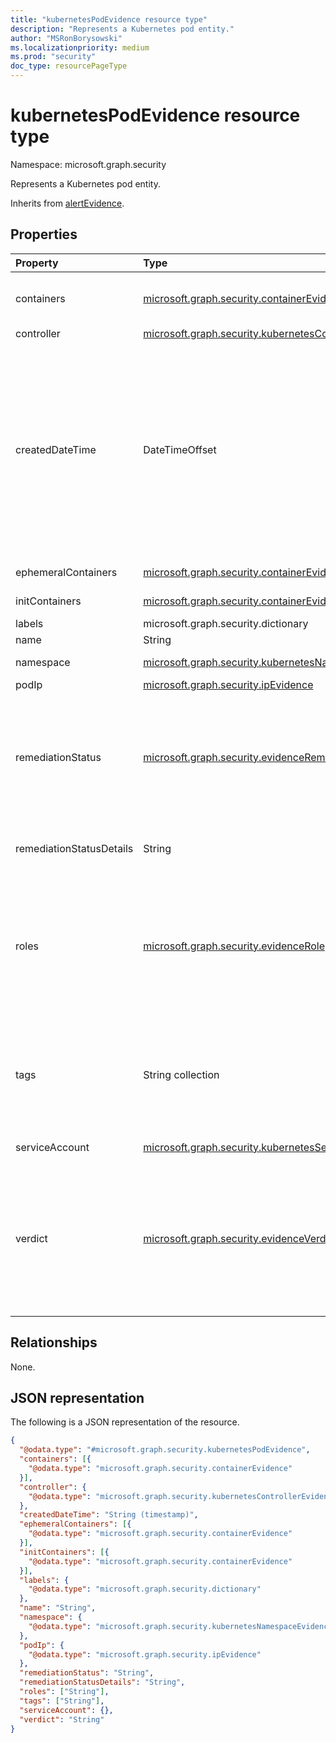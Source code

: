 ```yaml
---
title: "kubernetesPodEvidence resource type"
description: "Represents a Kubernetes pod entity."
author: "MSRonBorysowski"
ms.localizationpriority: medium
ms.prod: "security"
doc_type: resourcePageType
---
```


# kubernetesPodEvidence resource type

Namespace: microsoft.graph.security

Represents a Kubernetes pod entity.

Inherits from [alertEvidence](../resources/security-alertevidence.md).

## Properties

|Property|Type| Description                                                                                                                                                                                                                                                                                                                 |
|:---|:---|:----------------------------------------------------------------------------------------------------------------------------------------------------------------------------------------------------------------------------------------------------------------------------------------------------------------------------|
|containers|[microsoft.graph.security.containerEvidence](./security-containerevidence.md) collection| The pod containers list (which are not init or ephemeral containers).                                                                                                                                                                                                                                                       |
|controller|[microsoft.graph.security.kubernetesControllerEvidence](./security-kubernetescontrollerevidence.md)| The pod controller.                                                                                                                                                                                                                                                                                                         |
|createdDateTime|DateTimeOffset| The date and time when the evidence was created and added to the alert. The Timestamp type represents date and time information using ISO 8601 format and is always in UTC time. For example, midnight UTC on Jan 1, 2014 is `2014-01-01T00:00:00Z`. Inherited from [alertEvidence](../resources/security-alertevidence.md).|
|ephemeralContainers|[microsoft.graph.security.containerEvidence](./security-containerevidence.md) collection| The pod ephemeral containers list.                                                                                                                                                                                                                                                                                          |
|initContainers|[microsoft.graph.security.containerEvidence](./security-containerevidence.md) collection| The pod init containers list.                                                                                                                                                                                                                                                                                               |
|labels|microsoft.graph.security.dictionary| The pod labels.                                                                                                                                                                                                                                                                                                             |
|name|String| The pod name.                                                                                                                                                                                                                                                                                                               |
|namespace|[microsoft.graph.security.kubernetesNamespaceEvidence](./security-kubernetesnamespaceevidence.md)| The pod namespace.                                                                                                                                                                                                                                                                                                          |
|podIp|[microsoft.graph.security.ipEvidence](./security-ipevidence.md)| The pod ip.                                                                                                                                                                                                                                                                                                                 |
|remediationStatus|[microsoft.graph.security.evidenceRemediationStatus](../resources/security-alertevidence.md#evidenceremediationstatus-values)| Status of the remediation action taken. The possible values are: `none`, `remediated`, `prevented`, `blocked`, `notFound`, `unknownFutureValue`. Inherited from [alertEvidence](../resources/security-alertevidence.md).                                                                                                    |
|remediationStatusDetails|String| Details about the remediation status. Inherited from [alertEvidence](../resources/security-alertevidence.md).                                                                                                                                                                                                               |
|roles|[microsoft.graph.security.evidenceRole](../resources/security-alertevidence.md#evidencerole-values) collection| One or more roles that an evidence entity represents in an alert. For example, an IP address that is associated with an attacker has the evidence role `Attacker`. Inherited from [alertEvidence](../resources/security-alertevidence.md).                                                                                  |
|tags|String collection| Array of custom tags associated with an evidence instance. For example, to denote a group of devices or high value assets. Inherited from [alertEvidence](../resources/security-alertevidence.md).                                                                                                                          |
|serviceAccount|[microsoft.graph.security.kubernetesServiceAccountEvidence](./security-kubernetesserviceaccountevidence.md)| The pod service account.                                                                                                                                                                                                                                                                                                    |
|verdict|[microsoft.graph.security.evidenceVerdict](../resources/security-alertevidence.md#evidenceverdict-values)| The decision reached by automated investigation. The possible values are: `unknown`, `suspicious`, `malicious`, `noThreatsFound`, `unknownFutureValue`. Inherited from [alertEvidence](../resources/security-alertevidence.md).                                                                                             |

## Relationships

None.

## JSON representation

The following is a JSON representation of the resource.
<!-- {
  "blockType": "resource",
  "@odata.type": "microsoft.graph.security.kubernetesPodEvidence"
}
-->
``` json
{
  "@odata.type": "#microsoft.graph.security.kubernetesPodEvidence",
  "containers": [{
    "@odata.type": "microsoft.graph.security.containerEvidence"
  }],
  "controller": {
    "@odata.type": "microsoft.graph.security.kubernetesControllerEvidence"
  },
  "createdDateTime": "String (timestamp)",
  "ephemeralContainers": [{
    "@odata.type": "microsoft.graph.security.containerEvidence"
  }],
  "initContainers": [{
    "@odata.type": "microsoft.graph.security.containerEvidence"
  }],
  "labels": {
    "@odata.type": "microsoft.graph.security.dictionary"
  },
  "name": "String",
  "namespace": {
    "@odata.type": "microsoft.graph.security.kubernetesNamespaceEvidence"
  },
  "podIp": {
    "@odata.type": "microsoft.graph.security.ipEvidence"
  },
  "remediationStatus": "String",
  "remediationStatusDetails": "String",
  "roles": ["String"],
  "tags": ["String"],
  "serviceAccount": {},
  "verdict": "String"
}
```
